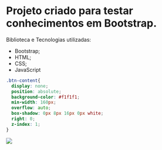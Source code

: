 # Projeto criado para testar conhecimentos em Bootstrap.

Biblioteca e Tecnologias utilizadas:
- Bootstrap;
- HTML;
- CSS;
- JavaScript

```css
.btn-content{
  display: none;
  position: absolute;
  background-color: #f1f1f1;
  min-width: 160px;
  overflow: auto;
  box-shadow: 0px 8px 16px 0px white;
  right: 0;
  z-index: 1;
}
```
![](https://i.imgur.com/XgyoxyS.png)
